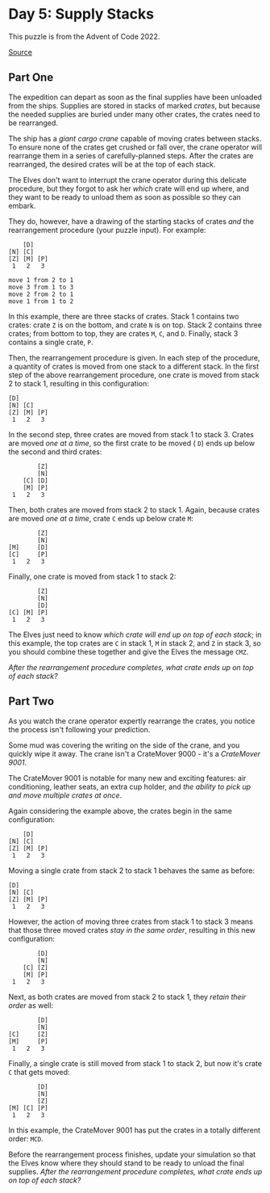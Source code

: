 # Day 5: Supply Stacks

This puzzle is from the Advent of Code 2022.

[Source](https://adventofcode.com/2022/day/5)

## Part One

The expedition can depart as soon as the final supplies have been unloaded from
the ships. Supplies are stored in stacks of marked _crates_, but because the
needed supplies are buried under many other crates, the crates need to be
rearranged.

The ship has a _giant cargo crane_ capable of moving crates between stacks. To
ensure none of the crates get crushed or fall over, the crane operator will
rearrange them in a series of carefully-planned steps. After the crates are
rearranged, the desired crates will be at the top of each stack.

The Elves don't want to interrupt the crane operator during this delicate
procedure, but they forgot to ask her _which_ crate will end up where, and they
want to be ready to unload them as soon as possible so they can embark.

They do, however, have a drawing of the starting stacks of crates _and_ the
rearrangement procedure (your puzzle input). For example:

```
    [D]
[N] [C]
[Z] [M] [P]
 1   2   3

move 1 from 2 to 1
move 3 from 1 to 3
move 2 from 2 to 1
move 1 from 1 to 2

```

In this example, there are three stacks of crates. Stack 1 contains two crates:
crate `Z` is on the bottom, and crate `N` is on top. Stack 2 contains three
crates; from bottom to top, they are crates `M`, `C`, and `D`. Finally, stack 3
contains a single crate, `P`.

Then, the rearrangement procedure is given. In each step of the procedure, a
quantity of crates is moved from one stack to a different stack. In the first
step of the above rearrangement procedure, one crate is moved from stack 2 to
stack 1, resulting in this configuration:

```
[D]
[N] [C]
[Z] [M] [P]
 1   2   3

```

In the second step, three crates are moved from stack 1 to stack 3. Crates are
moved _one at a time_, so the first crate to be moved ( `D`) ends up below the
second and third crates:

```
        [Z]
        [N]
    [C] [D]
    [M] [P]
 1   2   3

```

Then, both crates are moved from stack 2 to stack 1. Again, because crates are
moved _one at a time_, crate `C` ends up below crate `M`:

```
        [Z]
        [N]
[M]     [D]
[C]     [P]
 1   2   3

```

Finally, one crate is moved from stack 1 to stack 2:

```
        [Z]
        [N]
        [D]
[C] [M] [P]
 1   2   3

```

The Elves just need to know _which crate will end up on top of each stack_; in
this example, the top crates are `C` in stack 1, `M` in stack 2, and `Z` in
stack 3, so you should combine these together and give the Elves the message
`CMZ`.

_After the rearrangement procedure completes, what crate ends up on top of each
stack?_

## Part Two

As you watch the crane operator expertly rearrange the crates, you notice the
process isn't following your prediction.

Some mud was covering the writing on the side of the crane, and you quickly wipe
it away. The crane isn't a CrateMover 9000 - it's a _CrateMover 9001_.

The CrateMover 9001 is notable for many new and exciting features: air
conditioning, leather seats, an extra cup holder, and _the ability to pick up
and move multiple crates at once_.

Again considering the example above, the crates begin in the same configuration:

```
    [D]
[N] [C]
[Z] [M] [P]
 1   2   3

```

Moving a single crate from stack 2 to stack 1 behaves the same as before:

```
[D]
[N] [C]
[Z] [M] [P]
 1   2   3

```

However, the action of moving three crates from stack 1 to stack 3 means that
those three moved crates _stay in the same order_, resulting in this new
configuration:

```
        [D]
        [N]
    [C] [Z]
    [M] [P]
 1   2   3

```

Next, as both crates are moved from stack 2 to stack 1, they _retain their
order_ as well:

```
        [D]
        [N]
[C]     [Z]
[M]     [P]
 1   2   3

```

Finally, a single crate is still moved from stack 1 to stack 2, but now it's
crate `C` that gets moved:

```
        [D]
        [N]
        [Z]
[M] [C] [P]
 1   2   3

```

In this example, the CrateMover 9001 has put the crates in a totally different
order: `MCD`.

Before the rearrangement process finishes, update your simulation so that the
Elves know where they should stand to be ready to unload the final supplies.
_After the rearrangement procedure completes, what crate ends up on top of each
stack?_
